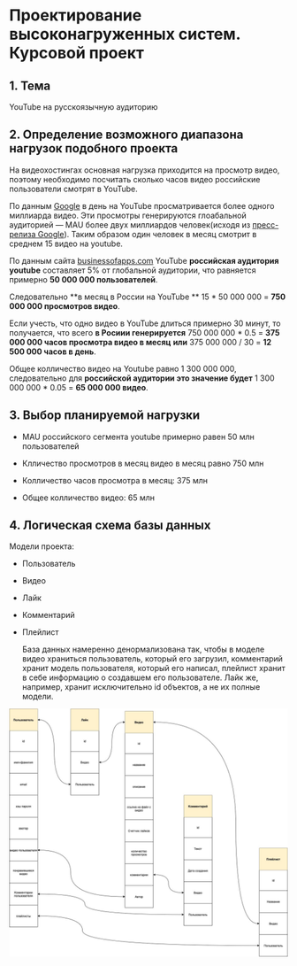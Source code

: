 # Проектирование высоконагруженных систем. Курсовой проект



<h2>1. Тема</h2>

YouTube на русскоязычную аудиторию



<h2>2. Определение возможного диапазона нагрузок подобного проекта</h2>

На видеохостингах основная нагрузка приходится на просмотр видео, поэтому необходимо посчитать сколько часов видео российские пользователи смотрят в YouTube.

По данным [Google](https://blog.youtube/news-and-events/you-know-whats-cool-billion-hours) в день на YouTube просматривается более одного миллиарда видео. Эти просмотры генерируются глоабальной аудиторией — MAU более двух миллиардов человек(исходя из [пресс-релиза Google](https://www.youtube.com/intl/ru/about/press/)). Таким образом один человек в месяц смотрит в среднем 15 видео на youtube. 

По данным сайта [businessofapps.com](https://www.businessofapps.com/data/youtube-statistics/) YouTube **российская аудитория youtube** составляет 5% от глобальной аудитории, что равняется примерно **50 000 000 пользователей**.

Следовательно **в месяц в России на YouTube ** 15 * 50 000 000 = **750 000 000 просмотров видео**.

Если учесть, что одно видео в YouTube длиться примерно 30 минут, то получается, что всего **в Росиии генерируется**  750 000 000 * 0.5 = **375 000 000 часов просмотра видео в месяц** **или** 375 000 000 / 30 = **12 500 000 часов в день**.

Общее колличество видео на Youtube равно 1 300 000 000, следовательно для **российской аудитории это значение будет** 1 300 000 000 * 0.05 = **65 000 000 видео**.



<h2>3. Выбор планируемой нагрузки</h2>

- MAU российского сегмента youtube примерно равен 50 млн пользователей

- Клличество просмотров в месяц видео в месяц равно 750 млн

- Колличество часов просмотра в месяц: 375 млн

- Общее колличество видео: 65 млн

  

<h2>4. Логическая схема базы данных</h2>

Модели проекта:

- Пользователь

- Видео

- Лайк

- Комментарий

- Плейлист

  

  База данных намеренно денормализована так, чтобы в моделе видео храниться пользователь, который его загрузил, комментарий хранит модель пользователя, который его написал, плейлист хранит в себе информацию о создавшем его пользователе. Лайк же, например, хранит исключительно id объектов, а не их полные модели.



![youtube_highload](https://raw.githubusercontent.com/BoldinDmitry/highload_project/main/files/youtube_highload.jpg)

